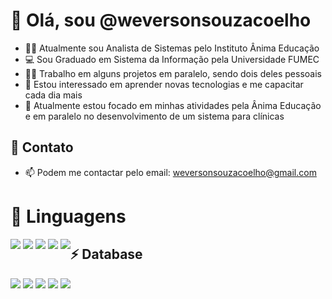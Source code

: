 # 👋 Olá, sou @weversonsouzacoelho

- 👨‍💻 Atualmente sou Analista de Sistemas pelo Instituto Ânima Educação
- 💻 Sou Graduado em Sistema da Informação pela Universidade FUMEC
- 🐱‍👤 Trabalho em alguns projetos em paralelo, sendo dois deles pessoais
- 👀 Estou interessado em aprender novas tecnologias e me capacitar cada dia mais
- 🌱 Atualmente estou focado em minhas atividades pela Ânima Educação e em paralelo no desenvolvimento de um sistema para clínicas

## 📱 Contato

- 📫 Podem me contactar pelo email: weversonsouzacoelho@gmail.com 

# 🚀 Linguagens

<div style="float:left">
<img src="https://img.shields.io/badge/HTML5-E34F26?style=for-the-badge&logo=html5&logoColor=white" />
<img src="https://img.shields.io/badge/CSS-239120?style=for-the-badge&logo=css3&logoColor=white" />
<img src="https://img.shields.io/badge/JavaScript-F7DF1E?style=for-the-badge&logo=javascript&logoColor=black" />
<img src="https://img.shields.io/badge/Java-ED8B00?style=for-the-badge&logo=java&logoColor=white" /> 
<img src="https://img.shields.io/badge/PHP-777BB4?style=for-the-badge&logo=php&logoColor=white" /> 
</div>

## ⚡ Database 

<div style="float:left">
<img src="https://img.shields.io/badge/MySQL-00000F?style=for-the-badge&logo=mysql&logoColor=white" /> 
<img src="https://img.shields.io/badge/MariaDB-003545?style=for-the-badge&logo=mariadb&logoColor=white" /> 
<img src="https://img.shields.io/badge/PostgreSQL-316192?style=for-the-badge&logo=postgresql&logoColor=white" />
<img src="https://img.shields.io/badge/Microsoft%20SQL%20Sever-CC2927?style=for-the-badge&logo=microsoft%20sql%20server&logoColor=white" />
<img src="https://img.shields.io/badge/Oracle-F80000?style=for-the-badge&logo=oracle&logoColor=black" />
</div>
